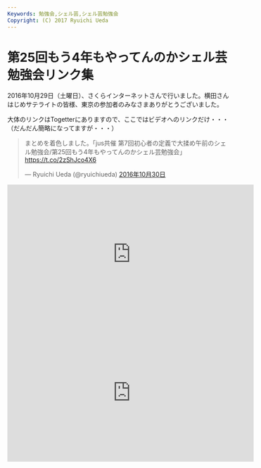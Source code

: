 ```yaml
---
Keywords: 勉強会,シェル芸,シェル芸勉強会
Copyright: (C) 2017 Ryuichi Ueda
---
```


# 第25回もう4年もやってんのかシェル芸勉強会リンク集
2016年10月29日（土曜日）、さくらインターネットさんで行いました。横田さんはじめサテライトの皆様、東京の参加者のみなさまありがとうございました。

大体のリンクはTogetterにありますので、ここではビデオへのリンクだけ・・・（だんだん簡略になってますが・・・）

<blockquote class="twitter-tweet" data-lang="ja"><p lang="ja" dir="ltr">まとめを着色しました。「jus共催 第7回初心者の定義で大揉め午前のシェル勉強会/第25回もう4年もやってんのかシェル芸勉強会」 <a href="https://t.co/2zShJco4X6">https://t.co/2zShJco4X6</a></p>&mdash; Ryuichi Ueda (@ryuichiueda) <a href="https://twitter.com/ryuichiueda/status/792559986408759296">2016年10月30日</a></blockquote>
<script async src="//platform.twitter.com/widgets.js" charset="utf-8"></script>

<iframe width="560" height="315" src="https://www.youtube.com/embed/U8E0uzGcLqQ" frameborder="0" allowfullscreen></iframe>

<iframe width="560" height="315" src="https://www.youtube.com/embed/H4fA9p8Yo8Y" frameborder="0" allowfullscreen></iframe>
